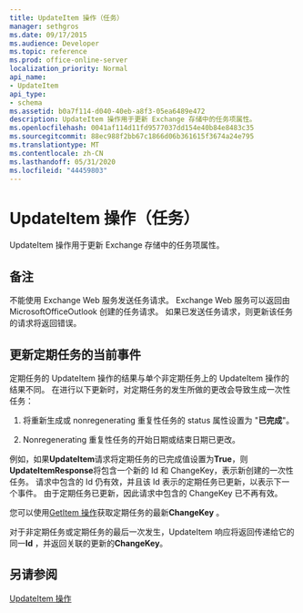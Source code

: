 ```yaml
---
title: UpdateItem 操作（任务）
manager: sethgros
ms.date: 09/17/2015
ms.audience: Developer
ms.topic: reference
ms.prod: office-online-server
localization_priority: Normal
api_name:
- UpdateItem
api_type:
- schema
ms.assetid: b0a7f114-d040-40eb-a8f3-05ea6489e472
description: UpdateItem 操作用于更新 Exchange 存储中的任务项属性。
ms.openlocfilehash: 0041af114d11fd9577037dd154e40b84e8483c35
ms.sourcegitcommit: 88ec988f2bb67c1866d06b361615f3674a24e795
ms.translationtype: MT
ms.contentlocale: zh-CN
ms.lasthandoff: 05/31/2020
ms.locfileid: "44459803"
---
```

# <a name="updateitem-operation-task"></a>UpdateItem 操作（任务）

UpdateItem 操作用于更新 Exchange 存储中的任务项属性。
  
## <a name="remarks"></a>备注

不能使用 Exchange Web 服务发送任务请求。 Exchange Web 服务可以返回由 MicrosoftOfficeOutlook 创建的任务请求。 如果已发送任务请求，则更新该任务的请求将返回错误。
  
## <a name="updating-the-current-occurrence-of-a-recurring-task"></a>更新定期任务的当前事件

定期任务的 UpdateItem 操作的结果与单个非定期任务上的 UpdateItem 操作的结果不同。 在进行以下更新时，对定期任务的发生所做的更改会导致生成一次性任务：
  
1. 将重新生成或 nonregenerating 重复性任务的 status 属性设置为 "**已完成**"。
    
2. Nonregenerating 重复性任务的开始日期或结束日期已更改。
    
例如，如果**UpdateItem**请求将定期任务的已完成值设置为**True**，则**UpdateItemResponse**将包含一个新的 Id 和 ChangeKey，表示新创建的一次性任务。 请求中包含的 Id 仍有效，并且该 Id 表示的定期任务已更新，以表示下一个事件。 由于定期任务已更新，因此请求中包含的 ChangeKey 已不再有效。 
  
您可以使用[GetItem 操作](getitem-operation.md)获取定期任务的最新**ChangeKey** 。 
  
对于非定期任务或定期任务的最后一次发生，UpdateItem 响应将返回传递给它的同一**Id** ，并返回关联的更新的**ChangeKey**。
  
## <a name="see-also"></a>另请参阅



[UpdateItem 操作](updateitem-operation.md)

